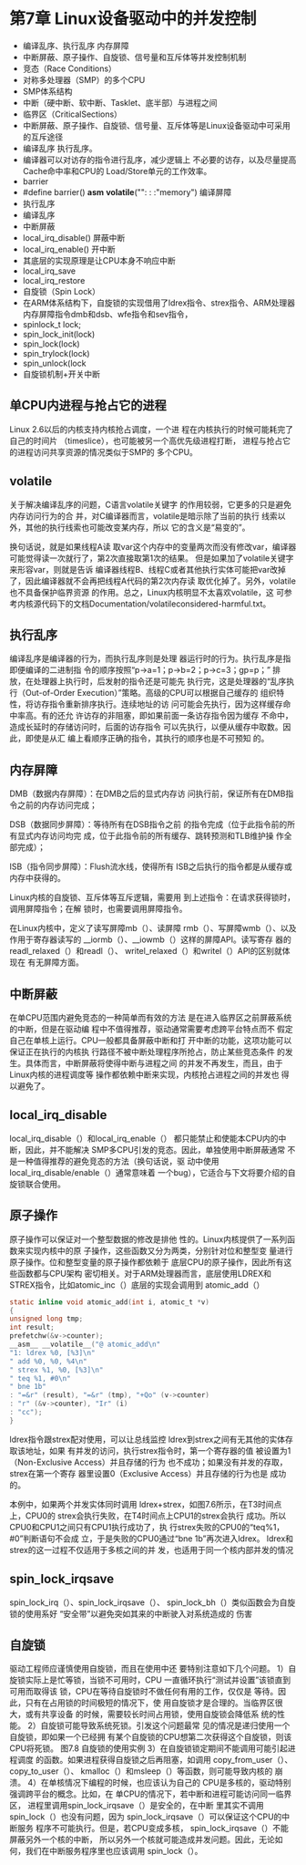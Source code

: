# 第7章 Linux设备驱动中的并发控制

- 编译乱序、执行乱序 内存屏障
- 中断屏蔽、原子操作、自旋锁、信号量和互斥体等并发控制机制
- 竞态（Race Conditions）
- 对称多处理器（SMP）的多个CPU
- SMP体系结构
- 中断（硬中断、软中断、Tasklet、底半部）与进程之间
- 临界区（CriticalSections）
- 中断屏蔽、原子操作、自旋锁、信号量、互斥体等是Linux设备驱动中可采用的互斥途径
- 编译乱序 执行乱序。
- 编译器可以对访存的指令进行乱序，减少逻辑上 不必要的访存，以及尽量提高Cache命中率和CPU的 Load/Store单元的工作效率。
- barrier
- #define barrier() __asm__ __volatile__("": : :"memory") 编译屏障
- 执行乱序
- 编译乱序
- 中断屏蔽
- local_irq_disable()  屏蔽中断
- local_irq_enable()  开中断
- 其底层的实现原理是让CPU本身不响应中断
- local_irq_save
- local_irq_restore
- 自旋锁（Spin Lock）
- 在ARM体系结构下，自旋锁的实现借用了ldrex指令、strex指令、ARM处理器内存屏障指令dmb和dsb、wfe指令和sev指令，
- spinlock_t lock;
- spin_lock_init(lock)
- spin_lock(lock)
- spin_trylock(lock)
- spin_unlock(lock
- 自旋锁机制+开关中断

## 单CPU内进程与抢占它的进程

Linux 2.6以后的内核支持内核抢占调度，一个进
程在内核执行的时候可能耗完了自己的时间片
（timeslice），也可能被另一个高优先级进程打断，
进程与抢占它的进程访问共享资源的情况类似于SMP的
多个CPU。


## volatile

关于解决编译乱序的问题，C语言volatile关键字
的作用较弱，它更多的只是避免内存访问行为的合
并，对C编译器而言，volatile是暗示除了当前的执行
线索以外，其他的执行线索也可能改变某内存，所以
它的含义是“易变的”。


换句话说，就是如果线程A读
取var这个内存中的变量两次而没有修改var，编译器
可能觉得读一次就行了，第2次直接取第1次的结果。
但是如果加了volatile关键字来形容var，则就是告诉
编译器线程B、线程C或者其他执行实体可能把var改掉
了，因此编译器就不会再把线程A代码的第2次内存读
取优化掉了。另外，volatile也不具备保护临界资源
的作用。总之，Linux内核明显不太喜欢volatile，这
可参考内核源代码下的文档Documentation/volatileconsidered-harmful.txt。

## 执行乱序

编译乱序是编译器的行为，而执行乱序则是处理
器运行时的行为。执行乱序是指即便编译的二进制指
令的顺序按照“p->a=1；p->b=2；p->c=3；gp=p；”
排放，在处理器上执行时，后发射的指令还是可能先
执行完，这是处理器的“乱序执行（Out-of-Order
Execution）”策略。高级的CPU可以根据自己缓存的
组织特性，将访存指令重新排序执行。连续地址的访
问可能会先执行，因为这样缓存命中率高。有的还允
许访存的非阻塞，即如果前面一条访存指令因为缓存
不命中，造成长延时的存储访问时，后面的访存指令
可以先执行，以便从缓存中取数。因此，即使是从汇
编上看顺序正确的指令，其执行的顺序也是不可预知
的。


## 内存屏障

DMB（数据内存屏障）：在DMB之后的显式内存访
问执行前，保证所有在DMB指令之前的内存访问完成；

DSB（数据同步屏障）：等待所有在DSB指令之前
的指令完成（位于此指令前的所有显式内存访问均完
成，位于此指令前的所有缓存、跳转预测和TLB维护操
作全部完成）；

ISB（指令同步屏障）：Flush流水线，使得所有
ISB之后执行的指令都是从缓存或内存中获得的。

Linux内核的自旋锁、互斥体等互斥逻辑，需要用
到上述指令：在请求获得锁时，调用屏障指令；在解
锁时，也需要调用屏障指令。

在Linux内核中，定义了读写屏障mb（）、读屏障
rmb（）、写屏障wmb（）、以及作用于寄存器读写的
__iormb（）、__iowmb（）这样的屏障API。读写寄存
器的readl_relaxed（）和readl（）、
writel_relaxed（）和writel（）API的区别就体现在
有无屏障方面。

## 中断屏蔽

在单CPU范围内避免竞态的一种简单而有效的方法
是在进入临界区之前屏蔽系统的中断，但是在驱动编
程中不值得推荐，驱动通常需要考虑跨平台特点而不
假定自己在单核上运行。CPU一般都具备屏蔽中断和打
开中断的功能，这项功能可以保证正在执行的内核执
行路径不被中断处理程序所抢占，防止某些竞态条件
的发生。具体而言，中断屏蔽将使得中断与进程之间
的并发不再发生，而且，由于Linux内核的进程调度等
操作都依赖中断来实现，内核抢占进程之间的并发也
得以避免了。

## local_irq_disable

local_irq_disable（）和local_irq_enable（）
都只能禁止和使能本CPU内的中断，因此，并不能解决
SMP多CPU引发的竞态。因此，单独使用中断屏蔽通常
不是一种值得推荐的避免竞态的方法（换句话说，驱
动中使用local_irq_disable/enable（）通常意味着
一个bug），它适合与下文将要介绍的自旋锁联合使用。

## 原子操作

原子操作可以保证对一个整型数据的修改是排他
性的。Linux内核提供了一系列函数来实现内核中的原
子操作，这些函数又分为两类，分别针对位和整型变
量进行原子操作。位和整型变量的原子操作都依赖于
底层CPU的原子操作，因此所有这些函数都与CPU架构
密切相关。对于ARM处理器而言，底层使用LDREX和
STREX指令，比如atomic_inc（）底层的实现会调用到
atomic_add（）

```c
static inline void atomic_add(int i, atomic_t *v)
{
unsigned long tmp;
int result;
prefetchw(&v->counter);
__asm__ __volatile__("@ atomic_add\n"
"1: ldrex %0, [%3]\n"
" add %0, %0, %4\n"
" strex %1, %0, [%3]\n"
" teq %1, #0\n"
" bne 1b"
: "=&r" (result), "=&r" (tmp), "+Qo" (v->counter)
: "r" (&v->counter), "Ir" (i)
: "cc");
}
```

ldrex指令跟strex配对使用，可以让总线监控
ldrex到strex之间有无其他的实体存取该地址，如果
有并发的访问，执行strex指令时，第一个寄存器的值
被设置为1（Non-Exclusive Access）并且存储的行为
也不成功；如果没有并发的存取，strex在第一个寄存
器里设置0（Exclusive Access）并且存储的行为也是
成功的。


本例中，如果两个并发实体同时调用
ldrex+strex，如图7.6所示，在T3时间点上，CPU0的
strex会执行失败，在T4时间点上CPU1的strex会执行
成功。所以CPU0和CPU1之间只有CPU1执行成功了，执
行strex失败的CPU0的“teq%1，#0”判断语句不会成
立，于是失败的CPU0通过“bne 1b”再次进入ldrex。
ldrex和strex的这一过程不仅适用于多核之间的并
发，也适用于同一个核内部并发的情况

## spin_lock_irqsave

spin_lock_irq（）、spin_lock_irqsave（）、
spin_lock_bh（）类似函数会为自旋锁的使用系好
“安全带”以避免突如其来的中断驶入对系统造成的
伤害

## 自旋锁

驱动工程师应谨慎使用自旋锁，而且在使用中还
要特别注意如下几个问题。
1）自旋锁实际上是忙等锁，当锁不可用时，CPU
一直循环执行“测试并设置”该锁直到可用而取得该
锁，CPU在等待自旋锁时不做任何有用的工作，仅仅是
等待。因此，只有在占用锁的时间极短的情况下，使
用自旋锁才是合理的。当临界区很大，或有共享设备
的时候，需要较长时间占用锁，使用自旋锁会降低系
统的性能。
2）自旋锁可能导致系统死锁。引发这个问题最常
见的情况是递归使用一个自旋锁，即如果一个已经拥
有某个自旋锁的CPU想第二次获得这个自旋锁，则该
CPU将死锁。
图7.8 自旋锁的使用实例
3）在自旋锁锁定期间不能调用可能引起进程调度
的函数。如果进程获得自旋锁之后再阻塞，如调用
copy_from_user（）、copy_to_user（）、
kmalloc（）和msleep（）等函数，则可能导致内核的
崩溃。
4）在单核情况下编程的时候，也应该认为自己的
CPU是多核的，驱动特别强调跨平台的概念。比如，在
单CPU的情况下，若中断和进程可能访问同一临界区，
进程里调用spin_lock_irqsave（）是安全的，在中断
里其实不调用spin_lock（）也没有问题，因为
spin_lock_irqsave（）可以保证这个CPU的中断服务
程序不可能执行。但是，若CPU变成多核，
spin_lock_irqsave（）不能屏蔽另外一个核的中断，
所以另外一个核就可能造成并发问题。因此，无论如
何，我们在中断服务程序里也应该调用
spin_lock（）。
